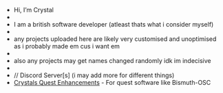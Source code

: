 - Hi, I’m Crystal
- 
- I am a british software developer (atleast thats what i consider myself)
- 
- any projects uploaded here are likely very customised and unoptimised as i probably made em cus i want em
- 
- also any projects may get names changed randomly idk im indecisive
- 
- // Discord Server[s] (i may add more for different things)
- [Crystals Quest Enhancements](https://discord.gg/2SaQQ2JmuB) - For quest software like Bismuth-OSC

<!---
Crystal-Kitty/Crystal-Kitty is a ✨ special ✨ repository because its `README.md` (this file) appears on your GitHub profile.
You can click the Preview link to take a look at your changes.
--->
